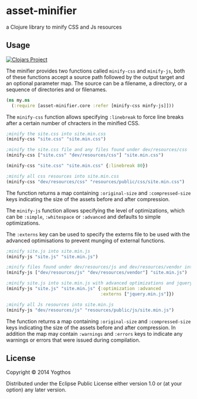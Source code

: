 # asset-minifier

a Clojure library to minify CSS and Js resources

## Usage

[![Clojars Project](http://clojars.org/asset-minifier/latest-version.svg)](http://clojars.org/asset-minifier)

The minifier provides two functions called `minify-css` and `minify-js`, both of these functions accept a source path followed by the output target and an optional parameter map. The source can be a filename, a directory, or a sequence of directories and or filenames.

```clojure
(ns my.ns
  (:require [asset-minifier.core :refer [minify-css minfy-js]]))
```

The `minify-css` function allows specifying `:linebreak` to force line breaks after a certain number of chracters in the minified CSS.

```clojure
;minify the site.css into site.min.css
(minify-css "site.css" "site.min.css")

;minify the site.css file and any files found under dev/resources/css
(minify-css ["site.css" "dev/resources/css"] "site.min.css")

(minify-css "site.css" "site.min.css" {:linebreak 80})

;minify all css resources into site.min.css
(minify-css "dev/resources/css" "resources/public/css/site.min.css")
```

The function returns a map containing `:original-size` and `:compressed-size` keys indicating the size of the assets before and after compression.


The `minify-js` function allows specifying the level of optimizations, which can be `:simple`, `:whitespace` or `:advanced` and defaults to simple optimizations.

The `:externs` key can be used to specify the externs file to be used with the advanced optimisations to prevent munging of external functions.

```clojure
;minify site.js into site.min.js
(minify-js "site.js" "site.min.js")

;minify files found under dev/resources/js and dev/resources/vendor into site.min.js
(minify-js ["dev/resources/js" "dev/resources/vendor"] "site.min.js")

;minify site.js into site.min.js with advanced optimizations and jquery externs
(minify-js "site.js" "site.min.js" {:optimization :advanced
                                    :externs ["jquery.min.js"]})

;minify all Js resources into site.min.js
(minify-js "dev/resources/js" "resources/public/js/site.min.js")
```

The function returns a map containing `:original-size` and `:compressed-size` keys indicating the size of the assets before and after compression. In addition the map may contain `:warnings` and `:errors` keys to indicate any warnings or errors that were issued during compilation.


## License

Copyright © 2014 Yogthos

Distributed under the Eclipse Public License either version 1.0 or (at
your option) any later version.
